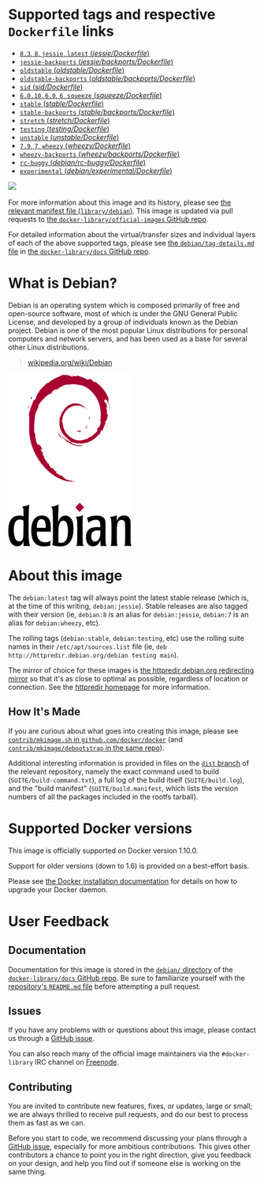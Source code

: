 # Supported tags and respective `Dockerfile` links

-	[`8.3`, `8`, `jessie`, `latest` (*jessie/Dockerfile*)](https://github.com/tianon/docker-brew-debian/blob/0a2d20ca8e26f7bf6a5cc3ce2727eb6cc1894ef9/jessie/Dockerfile)
-	[`jessie-backports` (*jessie/backports/Dockerfile*)](https://github.com/tianon/docker-brew-debian/blob/0a2d20ca8e26f7bf6a5cc3ce2727eb6cc1894ef9/jessie/backports/Dockerfile)
-	[`oldstable` (*oldstable/Dockerfile*)](https://github.com/tianon/docker-brew-debian/blob/0a2d20ca8e26f7bf6a5cc3ce2727eb6cc1894ef9/oldstable/Dockerfile)
-	[`oldstable-backports` (*oldstable/backports/Dockerfile*)](https://github.com/tianon/docker-brew-debian/blob/0a2d20ca8e26f7bf6a5cc3ce2727eb6cc1894ef9/oldstable/backports/Dockerfile)
-	[`sid` (*sid/Dockerfile*)](https://github.com/tianon/docker-brew-debian/blob/0a2d20ca8e26f7bf6a5cc3ce2727eb6cc1894ef9/sid/Dockerfile)
-	[`6.0.10`, `6.0`, `6`, `squeeze` (*squeeze/Dockerfile*)](https://github.com/tianon/docker-brew-debian/blob/0a2d20ca8e26f7bf6a5cc3ce2727eb6cc1894ef9/squeeze/Dockerfile)
-	[`stable` (*stable/Dockerfile*)](https://github.com/tianon/docker-brew-debian/blob/0a2d20ca8e26f7bf6a5cc3ce2727eb6cc1894ef9/stable/Dockerfile)
-	[`stable-backports` (*stable/backports/Dockerfile*)](https://github.com/tianon/docker-brew-debian/blob/0a2d20ca8e26f7bf6a5cc3ce2727eb6cc1894ef9/stable/backports/Dockerfile)
-	[`stretch` (*stretch/Dockerfile*)](https://github.com/tianon/docker-brew-debian/blob/0a2d20ca8e26f7bf6a5cc3ce2727eb6cc1894ef9/stretch/Dockerfile)
-	[`testing` (*testing/Dockerfile*)](https://github.com/tianon/docker-brew-debian/blob/0a2d20ca8e26f7bf6a5cc3ce2727eb6cc1894ef9/testing/Dockerfile)
-	[`unstable` (*unstable/Dockerfile*)](https://github.com/tianon/docker-brew-debian/blob/0a2d20ca8e26f7bf6a5cc3ce2727eb6cc1894ef9/unstable/Dockerfile)
-	[`7.9`, `7`, `wheezy` (*wheezy/Dockerfile*)](https://github.com/tianon/docker-brew-debian/blob/0a2d20ca8e26f7bf6a5cc3ce2727eb6cc1894ef9/wheezy/Dockerfile)
-	[`wheezy-backports` (*wheezy/backports/Dockerfile*)](https://github.com/tianon/docker-brew-debian/blob/0a2d20ca8e26f7bf6a5cc3ce2727eb6cc1894ef9/wheezy/backports/Dockerfile)
-	[`rc-buggy` (*debian/rc-buggy/Dockerfile*)](https://github.com/tianon/dockerfiles/blob/22a998f815d55217afa0075411b810b8889ceac1/debian/rc-buggy/Dockerfile)
-	[`experimental` (*debian/experimental/Dockerfile*)](https://github.com/tianon/dockerfiles/blob/22a998f815d55217afa0075411b810b8889ceac1/debian/experimental/Dockerfile)

[![](https://badge.imagelayers.io/debian:latest.svg)](https://imagelayers.io/?images=debian:8.3,debian:jessie-backports,debian:oldstable,debian:oldstable-backports,debian:sid,debian:6.0.10,debian:stable,debian:stable-backports,debian:stretch,debian:testing,debian:unstable,debian:7.9,debian:wheezy-backports,debian:rc-buggy,debian:experimental)

For more information about this image and its history, please see [the relevant manifest file (`library/debian`)](https://github.com/docker-library/official-images/blob/master/library/debian). This image is updated via pull requests to [the `docker-library/official-images` GitHub repo](https://github.com/docker-library/official-images).

For detailed information about the virtual/transfer sizes and individual layers of each of the above supported tags, please see [the `debian/tag-details.md` file](https://github.com/docker-library/docs/blob/master/debian/tag-details.md) in [the `docker-library/docs` GitHub repo](https://github.com/docker-library/docs).

# What is Debian?

Debian is an operating system which is composed primarily of free and open-source software, most of which is under the GNU General Public License, and developed by a group of individuals known as the Debian project. Debian is one of the most popular Linux distributions for personal computers and network servers, and has been used as a base for several other Linux distributions.

> [wikipedia.org/wiki/Debian](https://en.wikipedia.org/wiki/Debian)

![logo](https://raw.githubusercontent.com/docker-library/docs/b449be7df57e9ed9086bb5821bfb5d6cdc5d67a4/debian/logo.png)

# About this image

The `debian:latest` tag will always point the latest stable release (which is, at the time of this writing, `debian:jessie`). Stable releases are also tagged with their version (ie, `debian:8` is an alias for `debian:jessie`, `debian:7` is an alias for `debian:wheezy`, etc).

The rolling tags (`debian:stable`, `debian:testing`, etc) use the rolling suite names in their `/etc/apt/sources.list` file (ie, `deb
http://httpredir.debian.org/debian testing main`).

The mirror of choice for these images is [the httpredir.debian.org redirecting mirror](http://httpredir.debian.org) so that it's as close to optimal as possible, regardless of location or connection. See the [httpredir homepage](http://httpredir.debian.org) for more information.

## How It's Made

If you are curious about what goes into creating this image, please see [`contrib/mkimage.sh` in `github.com/docker/docker`](https://github.com/docker/docker/blob/master/contrib/mkimage.sh) (and [`contrib/mkimage/debootstrap` in the same repo](https://github.com/docker/docker/blob/master/contrib/mkimage/debootstrap)).

Additional interesting information is provided in files on the [`dist` branch](https://github.com/tianon/docker-brew-debian/tree/dist) of the relevant repository, namely the exact command used to build (`SUITE/build-command.txt`), a full log of the build itself (`SUITE/build.log`), and the "build manifest" (`SUITE/build.manifest`, which lists the version numbers of all the packages included in the rootfs tarball).

# Supported Docker versions

This image is officially supported on Docker version 1.10.0.

Support for older versions (down to 1.6) is provided on a best-effort basis.

Please see [the Docker installation documentation](https://docs.docker.com/installation/) for details on how to upgrade your Docker daemon.

# User Feedback

## Documentation

Documentation for this image is stored in the [`debian/` directory](https://github.com/docker-library/docs/tree/master/debian) of the [`docker-library/docs` GitHub repo](https://github.com/docker-library/docs). Be sure to familiarize yourself with the [repository's `README.md` file](https://github.com/docker-library/docs/blob/master/README.md) before attempting a pull request.

## Issues

If you have any problems with or questions about this image, please contact us through a [GitHub issue](https://github.com/tianon/docker-brew-debian/issues).

You can also reach many of the official image maintainers via the `#docker-library` IRC channel on [Freenode](https://freenode.net).

## Contributing

You are invited to contribute new features, fixes, or updates, large or small; we are always thrilled to receive pull requests, and do our best to process them as fast as we can.

Before you start to code, we recommend discussing your plans through a [GitHub issue](https://github.com/tianon/docker-brew-debian/issues), especially for more ambitious contributions. This gives other contributors a chance to point you in the right direction, give you feedback on your design, and help you find out if someone else is working on the same thing.
